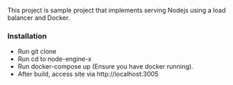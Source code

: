 This project is sample project that implements serving Nodejs using a load balancer and Docker.

### Installation
- Run git clone
- Run cd to node-engine-x
- Run docker-compose up (Ensure you have docker running).
- After build, access site via http://localhost:3005

